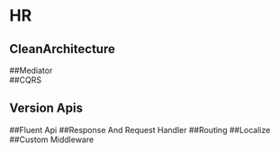 # HR 
## CleanArchitecture 
##Mediator  
##CQRS
## Version Apis
##Fluent Api 
##Response And Request Handler 
##Routing 
##Localize 
##Custom Middleware
